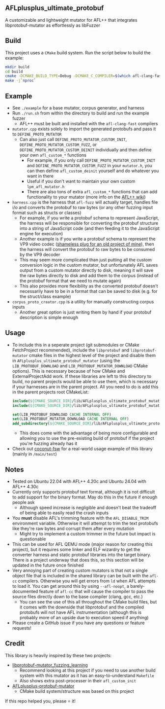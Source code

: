 ## AFLplusplus_ultimate_protobuf
A customizable and lightweight mutator for AFL++ that integrates libprotobuf-mutator as effortlessly as libFuzzer

## Build
This project uses a `CMake` build system. Run the script below to build the example:
```bash
mkdir build
cd build
cmake -DCMAKE_BUILD_TYPE=Debug -DCMAKE_C_COMPILER=$(which afl-clang-fast) -DCMAKE_CXX_COMPILER=$(which afl-clang-fast++) ..
make -j`nproc`
```

## Example
- See `./example` for a base mutator, corpus generator, and harness
- Run `./run.sh` from within the directory to build and run the example fuzzer
  - AFL++ must be built and installed with the `afl-clang-fast` compilers
- `mutator.cpp` exists solely to import the generated protobufs and pass it to `DEFINE_PROTO_MUTATOR`
  - Can also just call `DEFINE_PROTO_MUTATOR_CUSTOM_INIT`, `DEFINE_PROTO_MUTATOR_CUSTOM_FUZZ`, or `DEFINE_PROTO_MUTATOR_CUSTOM_DEINIT` individually and then define your own `afl_custom_*` functions
    - For example, if you only call `DEFINE_PROTO_MUTATOR_CUSTOM_INIT` and `DEFINE_PROTO_MUTATOR_CUSTOM_FUZZ` in your `mutator.h`, you can then define `afl_custom_deinit` yourself and do whatever you want in there
    - Useful if you don't want to maintain your own custom `lpm_afl_mutator.h`
    - There are also tons of extra `afl_custom_*` functions that can add functionality to your mutator (more info on the [AFL++ wiki](https://aflplus.plus/docs/custom_mutators/))
- `harness.cpp` is the harness that `afl-fuzz` will actually target, handles file i/o and converts the protobuf to raw bytes (or any other fuzzing input format such as structs or classes)
  - For example, if you write a protobuf schema to represent JavaScript, the harness will be responsible for converting the protobuf structure into a string of JavaScript code (and then feeding it to the JavaScript engine for execution)
  - Another example is if you write a protobuf schema to represent the VP9 video codec ([shameless plug for an old project of mine](https://github.com/mzakocs/vp9-proto)), then the harness will convert the protobuf to raw bytes to be consumed by the VP9 decoder
  - This may seem more complicated than just putting all the custom conversion logic in the custom mutator, but unfortunately AFL saves output from a custom mutator directly to disk, meaning it will save the raw bytes directly to disk and add them to the corpus (instead of the protobuf format that we need to mutate again)
  - This also provides more flexibility as the converted protobuf doesn't necessarily have to be in a format that can be saved to disk (e.g. for the struct/class example)
- `corpus_proto_creator.cpp` is a utility for manually constructing corpus inputs
  - Another great option is just writing them by hand if your protobuf description is simple enough

## Usage
- To include this in a seperate project (git submodules or CMake FetchProject recommended), include the `libprotobuf` and `libprotobuf-mutator` cmake files in the highest level of the project and disable them in `AFLplusplus_ultimate_protobuf_mutator` (using the `LIB_PROTOBUF_DOWNLOAD` and `LIB_PROTOBUF_MUTATOR_DOWNLOAD` CMake options). This is necessary because of how CMake and ExternalProjectAdd work. If these libraries are left to this directory to build, no parent projects would be able to use them, which is necessary if your harnesses are in the parent project. All you need to do is add this in the parent projects root CMakeList:
    ```cmake
    include(${CMAKE_SOURCE_DIR}/lib/AFLplusplus_ultimate_protobuf_mutator/cmake/libprotobuf.cmake)
    include(${CMAKE_SOURCE_DIR}/lib/AFLplusplus_ultimate_protobuf_mutator/cmake/libprotobuf-mutator.cmake)

    set(LIB_PROTOBUF_DOWNLOAD CACHE INTERNAL OFF)
    set(LIB_PROTOBUF_MUTATOR_DOWNLOAD CACHE INTERNAL OFF)
    add_subdirectory(${CMAKE_SOURCE_DIR}/lib/AFLplusplus_ultimate_protobuf_mutator)
    ```
  - This does come with the advantage of being more configurable and allowing you to use the pre-existing build of protobuf if the project you're fuzzing already has it
- Check out [coconut-fsw](https://github.com/ASU-SDSL/coconut-fsw/tree/main) for a real-world usage example of this library (mainly in `/main/test`)

## Notes
- Tested on Ubuntu 22.04 with AFL++ 4.20c and Ubuntu 24.04 with AFL++ 4.30c
- Currently only supports protobuf text format, although it is not difficult to add support for the binary format. May do this in the future if enough people ask
    - Although speed increase is negligible and doesn't beat the tradeoff of being able to easily read the crash inputs
- You **must** disable AFL's trimming feature with the `AFL_DISABLE_TRIM` environment variable. Otherwise it will attempt to trim the text protobufs like they're raw bytes and corrupt them after every mutation
  - Might try to implement a custom trimmer in the future but impact is questionable
- This can be used for AFL QEMU mode (major reason for creating this project), but it requires some linker and ELF wizardry to get the converter harness and static protobuf libraries into the target binary. There is a project underway that does this, so this section will be updated in the future once finished
- Very annoying part of creating custom mutators is that not a single object file that is included in the shared library can be built with the `afl-cc` compilers. Otherwise you will get errors from `ld` when AFL attempts to load it. You can get around this by using `--afl-noopt`, a barely-documented feature of `afl-cc` that will cause the compiler to pass the source files directly down to the base compiler (clang, gcc, etc.)
  - You can see the use of this all throughout the CMake build files, but it comes with the downside that libprotobuf and the compiled protobufs will not have AFL instrumentation (although this is probably more of an upside due to execution speed if anything)
- Please create a GitHub issue if you have any questions or feature requests!

## Credit
This library is heavily inspired by these two projects:
- [libprotobuf-mutator_fuzzing_learning](https://github.com/bruce30262/libprotobuf-mutator_fuzzing_learning/tree/master/5_libprotobuf_aflpp_custom_mutator_input)
  - Recommend looking at this project if you need to use another build system with this mutator as it has an easy-to-understand `Makefile`
  - Also shows extra post-processer in their `afl_custom_init`
- [AFLplusplus-protobuf-mutator](https://github.com/P1umer/AFLplusplus-protobuf-mutator)
  - CMake build system/structure was based on this project

If this repo helped you, please ⭐ it!
